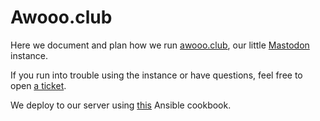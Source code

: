 # Awooo.club

Here we document and plan how we run [awooo.club](https://awooo.club), our
little [Mastodon](https://github.com/tootsuite/mastodon) instance.

If you run into trouble using the instance or have questions, feel free to
open [a ticket](https://github.com/awooo-club/awooo.club/issues).

We deploy to our server using [this](https://github.com/awooo-club/mastodon-ansible) Ansible cookbook.